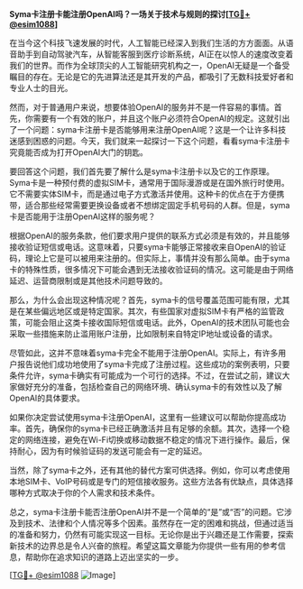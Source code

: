 **Syma卡注册卡能注册OpenAI吗？一场关于技术与规则的探讨[[TG💪+ @esim1088](https://t.me/s/esim1088)]**

在当今这个科技飞速发展的时代，人工智能已经深入到我们生活的方方面面。从语音助手到自动驾驶汽车，从智能客服到医疗诊断系统，AI正在以惊人的速度改变着我们的世界。而作为全球顶尖的人工智能研究机构之一，OpenAI无疑是一个备受瞩目的存在。无论是它的先进算法还是其开发的产品，都吸引了无数科技爱好者和专业人士的目光。

然而，对于普通用户来说，想要体验OpenAI的服务并不是一件容易的事情。首先，你需要有一个有效的账户，并且这个账户必须符合OpenAI的规定。这就引出了一个问题：syma卡注册卡是否能够用来注册OpenAI呢？这是一个让许多科技迷感到困惑的问题。今天，我们就来一起探讨一下这个问题，看看syma卡注册卡究竟能否成为打开OpenAI大门的钥匙。

要回答这个问题，我们首先要了解什么是syma卡注册卡以及它的工作原理。Syma卡是一种预付费的虚拟SIM卡，通常用于国际漫游或是在国外旅行时使用。它不需要实体SIM卡，而是通过电子方式激活并使用。这种卡的优点在于方便携带，适合那些经常需要更换设备或者不想绑定固定手机号码的人群。但是，syma卡是否能用于注册OpenAI这样的服务呢？

根据OpenAI的服务条款，他们要求用户提供的联系方式必须是有效的，并且能够接收验证短信或电话。这意味着，只要syma卡能够正常接收来自OpenAI的验证码，理论上它是可以被用来注册的。但实际上，事情并没有那么简单。由于syma卡的特殊性质，很多情况下可能会遇到无法接收验证码的情况。这可能是由于网络延迟、运营商限制或是其他技术问题导致的。

那么，为什么会出现这种情况呢？首先，syma卡的信号覆盖范围可能有限，尤其是在某些偏远地区或是特定国家。其次，有些国家对虚拟SIM卡有严格的监管政策，可能会阻止这类卡接收国际短信或电话。此外，OpenAI的技术团队可能也会采取一些措施来防止滥用账户注册，比如限制来自特定IP地址或设备的请求。

尽管如此，这并不意味着syma卡完全不能用于注册OpenAI。实际上，有许多用户报告说他们成功地使用了syma卡完成了注册过程。这些成功的案例表明，只要条件允许，syma卡确实有可能成为一个可行的选择。不过，在尝试之前，建议大家做好充分的准备，包括检查自己的网络环境、确认syma卡的有效性以及了解OpenAI的具体要求。

如果你决定尝试使用syma卡注册OpenAI，这里有一些建议可以帮助你提高成功率。首先，确保你的syma卡已经正确激活并且有足够的余额。其次，选择一个稳定的网络连接，避免在Wi-Fi切换或移动数据不稳定的情况下进行操作。最后，保持耐心，因为有时候验证码的发送可能会有一定的延迟。

当然，除了syma卡之外，还有其他的替代方案可供选择。例如，你可以考虑使用本地SIM卡、VoIP号码或是专门的短信接收服务。这些方法各有优缺点，具体选择哪种方式取决于你的个人需求和技术条件。

总之，syma卡注册卡能否注册OpenAI并不是一个简单的“是”或“否”的问题。它涉及到技术、法律和个人情况等多个因素。虽然存在一定的困难和挑战，但通过适当的准备和努力，仍然有可能实现这一目标。无论你是出于兴趣还是工作需要，探索新技术的边界总是令人兴奋的旅程。希望这篇文章能为你提供一些有用的参考信息，帮助你在追求知识的道路上迈出坚实的一步。

[[TG💪+ @esim1088](https://t.me/s/esim1088) ![Image](https://i.postimg.cc/4NQfJmqS/Snipaste-2025-05-13-00-14-12.png)]